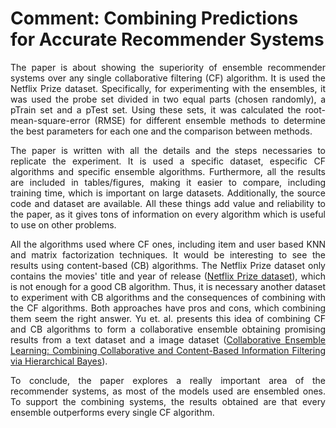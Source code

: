 # Comment: Combining Predictions for Accurate Recommender Systems

<p align="justify">
    The paper is about showing the superiority of ensemble recommender systems over any single collaborative filtering (CF) algorithm. It is used the Netflix Prize dataset. Specifically, for experimenting with the ensembles, it was used the probe set divided in two equal parts (chosen randomly), a pTrain set and a pTest set. Using these sets, it was calculated the root-mean-square-error (RMSE) for different ensemble methods to determine the best parameters for each one and the comparison between methods.
</p>

<p align="justify">
    The paper is written with all the details and the steps necessaries to replicate the experiment. It is used a specific dataset, especific CF algorithms and specific ensemble algorithms. Furthermore, all the results are included in tables/figures, making it easier to compare, including training time, which is important on large datasets. Additionally, the source code and dataset are available. All these things add value and reliability to the paper, as it gives tons of information on every algorithm which is useful to use on other problems.
</p>

<p align="justify">
    All the algorithms used where CF ones, including item and user based KNN and matrix factorization techniques. It would be interesting to see the results using content-based (CB) algorithms. The Netflix Prize dataset only contains the movies' title and year of release (<a href="https://www.kaggle.com/netflix-inc/netflix-prize-data">Netflix Prize dataset</a>), which is not enough for a good CB algorithm. Thus, it is necessary another dataset to experiment with CB algorithms and the consequences of combining with the CF algorithms. Both approaches have pros and cons, which combining them seem the right answer. Yu et. al. presents this idea of combining CF and CB algorithms to form a collaborative ensemble obtaining promising results from a text dataset and a image dataset (<a href="https://arxiv.org/ftp/arxiv/papers/1212/1212.2508.pdf">Collaborative Ensemble Learning: Combining Collaborative and Content-Based Information Filtering via Hierarchical Bayes</a>).
</p>

<p align="justify">
    To conclude, the paper explores a really important area of the recommender systems, as most of the models used are ensembled ones. To support the combining systems, the results obtained are that every ensemble outperforms every single CF algorithm.
</p>
